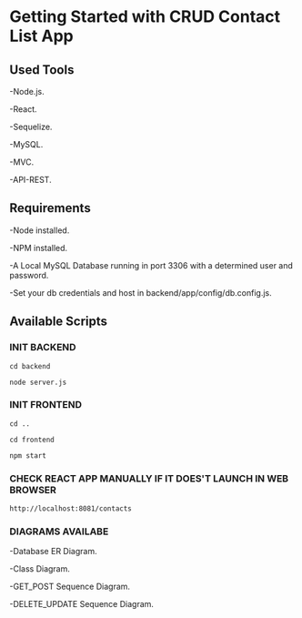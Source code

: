 # Getting Started with CRUD Contact List App

## Used Tools

-Node.js.

-React.

-Sequelize.

-MySQL.

-MVC.

-API-REST.

## Requirements

-Node installed.

-NPM installed.

-A Local MySQL Database running in port 3306 with a determined user and password.

-Set your db credentials and host in backend/app/config/db.config.js.

## Available Scripts

### INIT BACKEND

    cd backend
    
    node server.js
    
### INIT FRONTEND

    cd ..
    
    cd frontend
    
    npm start

### CHECK REACT APP MANUALLY IF IT DOES'T LAUNCH IN WEB BROWSER

    http://localhost:8081/contacts
    
### DIAGRAMS AVAILABE

-Database ER Diagram.

-Class Diagram.

-GET_POST Sequence Diagram.

-DELETE_UPDATE Sequence Diagram.


    
